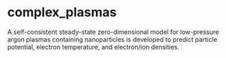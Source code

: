 # complex_plasmas
A self-consistent steady-state zero-dimensional model for low-pressure argon plasmas containing nanoparticles is developed to predict particle potential, electron temperature, and electron/ion densities. 
